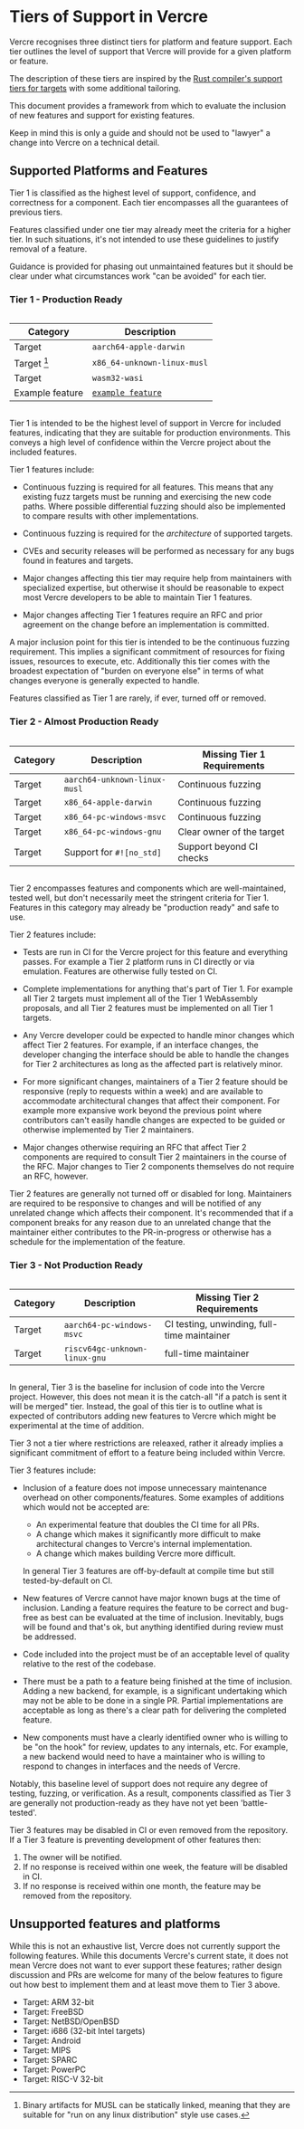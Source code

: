 # Tiers of Support in Vercre

Vercre recognises three distinct tiers for platform and feature support. Each tier
outlines the level of support that Vercre will provide for a given platform or feature.

The description of these tiers are inspired by the [Rust compiler's support tiers for
targets](https://doc.rust-lang.org/rustc/target-tier-policy.html) with some additional
tailoring.

This document provides a framework from which to evaluate the inclusion of new 
features and support for existing features.

Keep in mind this is only a guide and should not be used to "lawyer" a change 
into Vercre on a technical detail.

## Supported Platforms and Features

Tier 1 is classified as the highest level of support, confidence, and correctness for a
component. Each tier encompasses all the guarantees of previous tiers.

Features classified under one tier may already meet the criteria for a higher tier. In
such situations, it's not intended to use these guidelines to justify removal of a 
feature.

Guidance is provided for phasing out unmaintained features but it should be clear under
what circumstances work "can be avoided" for each tier.

### Tier 1 - Production Ready

<div style="display:flex;">

| Category            | Description                  |
|---------------------|------------------------------|
| Target              | `aarch64-apple-darwin`       |
| Target [^1]         | `x86_64-unknown-linux-musl`  |
| Target              | `wasm32-wasi`                |
| Example feature     | [`example feature`]          |
</div>

[`example feature`]: https://github.com/vercre/vercre/blob/master/proposals/example-feature/Overview.md

[^1]: Binary artifacts for MUSL can be statically linked, meaning that they are
suitable for "run on any linux distribution" style use cases.

Tier 1 is intended to be the highest level of support in Vercre for included features,
indicating that they are suitable for production environments. This conveys a high 
level of confidence within the Vercre project about the included features.

Tier 1 features include:

* Continuous fuzzing is required for all features. This means that any existing fuzz
  targets must be running and exercising the new code paths. Where possible differential
  fuzzing should also be implemented to compare results with other implementations.

* Continuous fuzzing is required for the _architecture_ of supported targets.

* CVEs and security releases will be performed as necessary for any bugs found in
  features and targets.

* Major changes affecting this tier may require help from maintainers with specialized
  expertise, but otherwise it should be reasonable to expect most Vercre developers to
  be able to maintain Tier 1 features.

* Major changes affecting Tier 1 features require an RFC and prior agreement on the
  change before an implementation is committed.

A major inclusion point for this tier is intended to be the continuous fuzzing 
requirement. This implies a significant commitment of resources for fixing issues, 
resources to execute, etc. Additionally this tier comes with the broadest expectation 
of "burden on everyone else" in terms of what changes everyone is generally expected to
handle.

Features classified as Tier 1 are rarely, if ever, turned off or removed.

### Tier 2 - Almost Production Ready

<div style="display:flex;">

| Category             | Description                 | Missing Tier 1 Requirements |
|----------------------|-----------------------------|-----------------------------|
| Target               | `aarch64-unknown-linux-musl`| Continuous fuzzing          |
| Target               | `x86_64-apple-darwin`       | Continuous fuzzing          |
| Target               | `x86_64-pc-windows-msvc`    | Continuous fuzzing          |
| Target               | `x86_64-pc-windows-gnu`     | Clear owner of the target   |
| Target               | Support for `#![no_std]`    | Support beyond CI checks    |
</div>

Tier 2 encompasses features and components which are well-maintained, tested well, but
don't necessarily meet the stringent criteria for Tier 1. Features in this category may
already be "production ready" and safe to use.

Tier 2 features include:

* Tests are run in CI for the Vercre project for this feature and everything
  passes. For example a Tier 2 platform runs in CI directly or via emulation.
  Features are otherwise fully tested on CI.

* Complete implementations for anything that's part of Tier 1. For example
  all Tier 2 targets must implement all of the Tier 1 WebAssembly proposals,
  and all Tier 2 features must be implemented on all Tier 1 targets.

* Any Vercre developer could be expected to handle minor changes which affect Tier 2
  features. For example, if an interface changes, the developer changing the 
  interface should be able to handle the changes for Tier 2 architectures as long as the
  affected part is relatively minor.

* For more significant changes, maintainers of a Tier 2 feature should be responsive
  (reply to requests within a week) and are available to accommodate architectural 
  changes that affect their component. For example more expansive work beyond the 
  previous point where contributors can't easily handle changes are expected to be
  guided or otherwise implemented by Tier 2 maintainers.

* Major changes otherwise requiring an RFC that affect Tier 2 components are
  required to consult Tier 2 maintainers in the course of the RFC. Major changes
  to Tier 2 components themselves do not require an RFC, however.

Tier 2 features are generally not turned off or disabled for long. Maintainers are
required to be responsive to changes and will be notified of any unrelated change 
which affects their component. It's recommended that if a component breaks for any 
reason due to an unrelated change that the maintainer either contributes to the 
PR-in-progress or otherwise has a schedule for the implementation of the feature.

### Tier 3 - Not Production Ready

<div style="display:flex;">

| Category             | Description                   | Missing Tier 2 Requirements                  |
|----------------------|-------------------------------|----------------------------------------------|
| Target               | `aarch64-pc-windows-msvc`     | CI testing, unwinding, full-time maintainer  |
| Target               | `riscv64gc-unknown-linux-gnu` | full-time maintainer                         |
</div>

In general, Tier 3 is the baseline for inclusion of code into the Vercre project.
However, this does not mean it is the catch-all "if a patch is sent it will be merged"
tier. Instead, the goal of this tier is to outline what is expected of contributors 
adding new features to Vercre which might be experimental at the time of addition. 

Tier 3 not a tier where restrictions are releaxed, rather it already implies a
significant commitment of effort to a feature being included within Vercre.

Tier 3 features include:

* Inclusion of a feature does not impose unnecessary maintenance overhead on
  other components/features. Some examples of additions which would not be accepted are:

  * An experimental feature that doubles the CI time for all PRs.
  * A change which makes it significantly more difficult to make architectural changes
    to Vercre's internal implementation.
  * A change which makes building Vercre more difficult.

  In general Tier 3 features are off-by-default at compile time but still
  tested-by-default on CI.

* New features of Vercre cannot have major known bugs at the time of inclusion. Landing
  a feature requires the feature to be correct and bug-free as best can be evaluated at
  the time of inclusion. Inevitably, bugs will be found and that's ok, but anything 
  identified during review must be addressed.

* Code included into the project must be of an acceptable level of quality relative to
  the rest of the codebase.

* There must be a path to a feature being finished at the time of inclusion. Adding a 
  new backend, for example, is a significant undertaking which may not be able to be
  done in a single PR. Partial implementations are acceptable as long as there's a clear
  path for delivering the completed feature.

* New components must have a clearly identified owner who is willing to be "on the hook"
  for review, updates to any internals, etc. For example, a new backend would need to 
  have a maintainer who is willing to respond to changes in interfaces and the needs of 
  Vercre.

Notably, this baseline level of support does not require any degree of testing, fuzzing,
or verification. As a result, components classified as Tier 3 are generally not 
production-ready as they have not yet been 'battle-tested'.

Tier 3 features may be disabled in CI or even removed from the repository. If a Tier 3
feature is preventing development of other features then:

1. The owner will be notified. 
2. If no response is received within one week, the feature will be disabled in CI.
3. If no response is received within one month, the feature may be removed from the 
   repository.

## Unsupported features and platforms

While this is not an exhaustive list, Vercre does not currently support the following
features. While this documents Vercre's current state, it does not mean Vercre does not
want to ever support these features; rather design discussion and PRs are welcome for 
many of the below features to figure out how best to implement them and at least move 
them to Tier 3 above.

* Target: ARM 32-bit
* Target: FreeBSD
* Target: NetBSD/OpenBSD
* Target: i686 (32-bit Intel targets)
* Target: Android
* Target: MIPS
* Target: SPARC
* Target: PowerPC
* Target: RISC-V 32-bit
